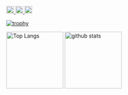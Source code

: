 <p align="left">
  <a href="https://github.com/NaN-jp">
    <img height="20" src="https://img.shields.io/github/followers/NaN-jp?label=follow&logo=github&style=flat" />
  </a>
  <a href="http://qiita.com/NaN-jp">
    <img height="20" src="https://qiita-badge.apiapi.app/s/NaN-jp/posts.svg" />
  </a>
  <//qiita.com/NaN-jp">
    <img height="20" src="https://qiita-badge.apiapi.app/s/NaN-jp/contributions.svg" />
  </a>
</p>

[![trophy](https://github-profile-trophy.vercel.app/?username=NaN-jp&theme=onedark&rank=-UNKNOWN)](https://github.com/ryo-ma/github-profile-trophy)

<p align="left"> 
  <img alt="Top Langs" height="150px" src="https://github-readme-stats.vercel.app/api/top-langs/?username=NaN-jp&layout=compact&show_icons=true&theme=onedark" />
  <img alt="github stats" height="150px" src="https://github-readme-stats.vercel.app/api?username=NaN-jp&theme=onedark&show_icons=ture" />
</p>
